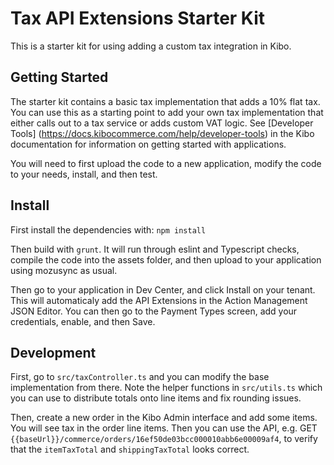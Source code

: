 # Tax API Extensions Starter Kit

This is a starter kit for using adding a custom tax integration in Kibo.

## Getting Started

The starter kit contains a basic tax implementation that adds a 10% flat tax. You can use this as a starting point to add your own tax implementation that either calls out to a tax service or adds custom VAT logic. See [Developer Tools]
(https://docs.kibocommerce.com/help/developer-tools) in the Kibo documentation for information on getting started with applications.

You will need to first upload the code to a new application, modify the code to your needs, install, and then test.

## Install

First install the dependencies with: `npm install`

Then build with `grunt`. It will run through eslint and Typescript checks, compile the code into the assets folder, and then upload to your application using mozusync as usual.

Then go to your application in Dev Center, and click Install on your tenant. This will automaticaly add the API Extensions in the Action Management JSON Editor. You can then go to the Payment Types screen, add your credentials, enable, and then Save.

## Development

First, go to `src/taxController.ts` and you can modify the base implementation from there. Note the helper functions in `src/utils.ts` which you can use to distribute totals onto line items and fix rounding issues.

Then, create a new order in the Kibo Admin interface and add some items. You will see tax in the order line items. Then you can use the API, e.g. GET `{{baseUrl}}/commerce/orders/16ef50de03bcc000010abb6e00009af4`, to verify that the `itemTaxTotal` and `shippingTaxTotal` looks correct.

